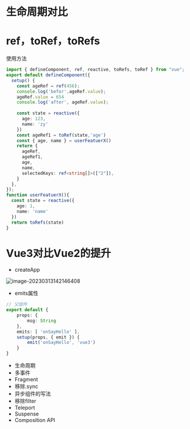 # 生命周期对比





# ref，toRef，toRefs

使用方法

```typescript
import { defineComponent, ref, reactive, toRefs, toRef } from "vue";
export default defineComponent({
  setup() {
    const ageRef = ref(456);
    console.log('befor',ageRef.value);
    ageRef.value = 654
    console.log('after', ageRef.value);
    
    const state = reactive({
      age: 123,
      name: 'zy'
    })
    const ageRef1 = toRef(state,'age')
    const { age, name } = userFeatuerX()
    return {
      ageRef,
      ageRef1,
      age,
      name,
      selectedKeys: ref<string[]>(["2"]),
    } 
  },
});
function userFeatuerX(){
  const state = reactive({
    age: 1,
    name: 'name'
  })
  return toRefs(state)
}
```





# Vue3对比Vue2的提升

- createApp

![image-20230313142146408](C:\Users\chow\AppData\Roaming\Typora\typora-user-images\image-20230313142146408.png)

- emits属性

```typescript
// 父组件
export default {
    props: {
        msg: String
    },
    emits: [ 'onSayHello' ],
    setup(props, { emit }) {
        emit('onSayHello', 'vue3')
    }
}
```



- 生命周期
- 多事件
- Fragment
- 移除.sync
- 异步组件的写法
- 移除filter
- Teleport
- Suspense
- Composition API





















